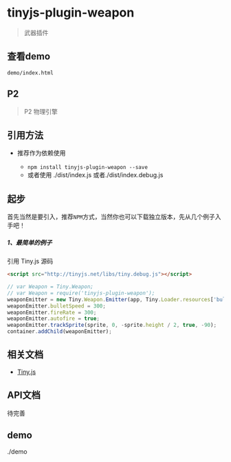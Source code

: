 # tinyjs-plugin-weapon

> 武器插件

## 查看demo

`demo/index.html`

## P2
> P2 物理引擎

## 引用方法

- 推荐作为依赖使用

  - `npm install tinyjs-plugin-weapon --save`
  - 或者使用 ./dist/index.js 或者./dist/index.debug.js

## 起步
首先当然是要引入，推荐`NPM`方式，当然你也可以下载独立版本，先从几个例子入手吧！

##### 1、最简单的例子

引用 Tiny.js 源码
``` html
<script src="http://tinyjs.net/libs/tiny.debug.js"></script>
```

``` js
// var Weapon = Tiny.Weapon;
// var Weapon = require('tinyjs-plugin-weapon');
weaponEmitter = new Tiny.Weapon.Emitter(app, Tiny.Loader.resources['bullet'].texture);
weaponEmitter.bulletSpeed = 300;
weaponEmitter.fireRate = 300;
weaponEmitter.autofire = true;
weaponEmitter.trackSprite(sprite, 0, -sprite.height / 2, true, -90);
container.addChild(weaponEmitter);
```

## 相关文档
- [Tiny.js](http://tinyjs.net/#/docs/api)

## API文档
  待完善

## demo
 ./demo

